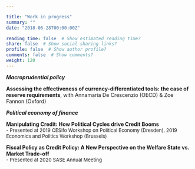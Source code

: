 ```yaml
---

title: "Work in progress"
summary: ""
date: "2018-06-28T00:00:00Z"

reading_time: false  # Show estimated reading time?
share: false  # Show social sharing links?
profile: false  # Show author profile?
comments: false  # Show comments?
weight: 120
---
```


***Macroprudential policy***

**Assessing the effectiveness of currency-differentiated tools: the case of reserve requirements**, with Annamaria De Crescenzio (OECD) & Zoe Fannon (Oxford)  

***Political economy of finance***

**Manipulating Credit: How Political Cycles drive Credit Booms**  
<font size="2">   - Presented at 2019 CESifo Workshop on Political Economy (Dresden), 2019 Economics and Politics Workshop (Brussels) </font> 
 
**Fiscal Policy as Credit Policy: A New Perspective on the Welfare State vs. Market Trade-off**  
<font size="2">    - Presented at 2020 SASE Annual Meeting </font> 
